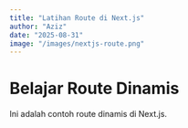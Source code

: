 ```yaml
---
title: "Latihan Route di Next.js"
author: "Aziz"
date: "2025-08-31"
image: "/images/nextjs-route.png"
---
```


# Belajar Route Dinamis

Ini adalah contoh route dinamis di Next.js.
